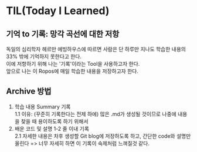 # TIL(Today I Learned)
기억 to 기록: 망각 곡선에 대한 저항
----------------------------------------
독일의 심리학자 헤르만 에빙하우스에 따르면 사람은 단 하루만 지나도 학습한 내용의 33% 밖에 기억하지 못한다고 한다.  
이에 저항하기 위해 나는 '기록'이라는 Tool을 사용하고자 한다.  
앞으로 나는 이 Ropos에 매일 학습한 내용을 저장하고자 한다.  

Archive 방법
------------

1. 학습 내용 Summary 기록  
1.1 이유: (꾸준히 기록한다는 전제 하에) 많은 .md가 생성될 것이므로 나중에 내용을 찾을 때 용이하도록 하기 위해서  
2. 배운 코드 및 설명 1-2 줄 이내 기록  
2.1 자세한 내용은 차후 생성할 Git blog에 저장하도록 하고, 간단한 code와 설명만 올린다 => 너무 자세히 하면 이 기록이 숙제처럼 느껴질것 같다.
